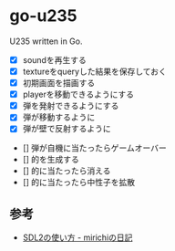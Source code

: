 # go-u235

U235 written in Go.

- [x] soundを再生する
- [x] textureをqueryした結果を保存しておく
- [x] 初期画面を描画する
- [x] playerを移動できるようにする
- [x] 弾を発射できるようにする
- [x] 弾が移動するように
- [x] 弾が壁で反射するように
- [] 弾が自機に当たったらゲームオーバー
- [] 的を生成する
- [] 的に当たったら消える
- [] 的に当たったら中性子を拡散

## 参考

- [SDL2の使い方 - mirichiの日記](https://mirichi.hatenadiary.org/entry/20141018/p1)